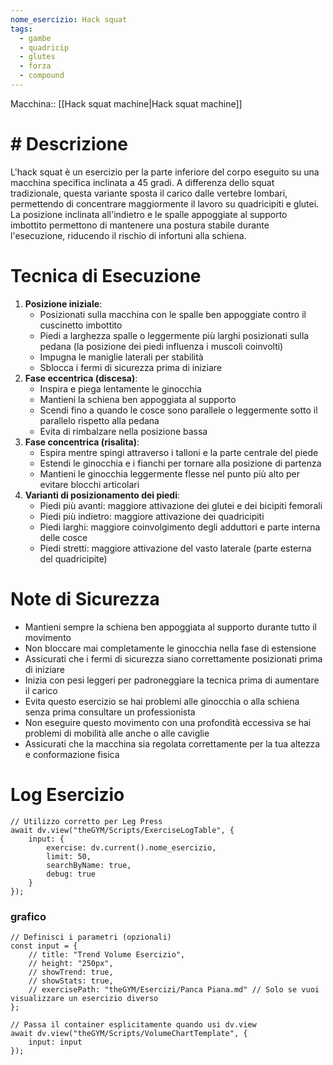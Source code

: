 ```yaml
---
nome_esercizio: Hack squat
tags:
  - gambe
  - quadricip
  - glutes
  - forza
  - compound
---
```

Macchina:: [[Hack squat machine|Hack squat machine]]

# # Descrizione

L'hack squat è un esercizio per la parte inferiore del corpo eseguito su una macchina specifica inclinata a 45 gradi. A differenza dello squat tradizionale, questa variante sposta il carico dalle vertebre lombari, permettendo di concentrare maggiormente il lavoro su quadricipiti e glutei. La posizione inclinata all'indietro e le spalle appoggiate al supporto imbottito permettono di mantenere una postura stabile durante l'esecuzione, riducendo il rischio di infortuni alla schiena.

# Tecnica di Esecuzione

1. **Posizione iniziale**:
    - Posizionati sulla macchina con le spalle ben appoggiate contro il cuscinetto imbottito
    - Piedi a larghezza spalle o leggermente più larghi posizionati sulla pedana (la posizione dei piedi influenza i muscoli coinvolti)
    - Impugna le maniglie laterali per stabilità
    - Sblocca i fermi di sicurezza prima di iniziare
2. **Fase eccentrica (discesa)**:
    - Inspira e piega lentamente le ginocchia
    - Mantieni la schiena ben appoggiata al supporto
    - Scendi fino a quando le cosce sono parallele o leggermente sotto il parallelo rispetto alla pedana
    - Evita di rimbalzare nella posizione bassa
3. **Fase concentrica (risalita)**:
    - Espira mentre spingi attraverso i talloni e la parte centrale del piede
    - Estendi le ginocchia e i fianchi per tornare alla posizione di partenza
    - Mantieni le ginocchia leggermente flesse nel punto più alto per evitare blocchi articolari
4. **Varianti di posizionamento dei piedi**:
    - Piedi più avanti: maggiore attivazione dei glutei e dei bicipiti femorali
    - Piedi più indietro: maggiore attivazione dei quadricipiti
    - Piedi larghi: maggiore coinvolgimento degli adduttori e parte interna delle cosce
    - Piedi stretti: maggiore attivazione del vasto laterale (parte esterna del quadricipite)

# Note di Sicurezza

- Mantieni sempre la schiena ben appoggiata al supporto durante tutto il movimento
- Non bloccare mai completamente le ginocchia nella fase di estensione
- Assicurati che i fermi di sicurezza siano correttamente posizionati prima di iniziare
- Inizia con pesi leggeri per padroneggiare la tecnica prima di aumentare il carico
- Evita questo esercizio se hai problemi alle ginocchia o alla schiena senza prima consultare un professionista
- Non eseguire questo movimento con una profondità eccessiva se hai problemi di mobilità alle anche o alle caviglie
- Assicurati che la macchina sia regolata correttamente per la tua altezza e conformazione fisica

# Log Esercizio
```dataviewjs
// Utilizzo corretto per Leg Press
await dv.view("theGYM/Scripts/ExerciseLogTable", {
    input: {
        exercise: dv.current().nome_esercizio,
        limit: 50,
        searchByName: true,
        debug: true
    }
});
```
### grafico
```dataviewjs
// Definisci i parametri (opzionali)
const input = {
    // title: "Trend Volume Esercizio",
    // height: "250px",
    // showTrend: true,
    // showStats: true,
    // exercisePath: "theGYM/Esercizi/Panca Piana.md" // Solo se vuoi visualizzare un esercizio diverso
};

// Passa il container esplicitamente quando usi dv.view
await dv.view("theGYM/Scripts/VolumeChartTemplate", {
    input: input
});
```
